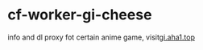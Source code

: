 # cf-worker-gi-cheese
 info and dl proxy fot certain anime game, visit[gi.aha1.top](https://gi.aha1.top/)
